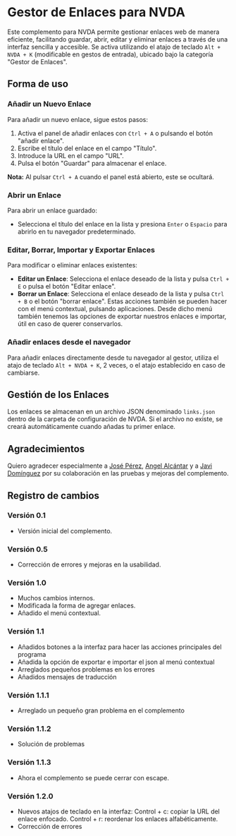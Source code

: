 # Gestor de Enlaces para NVDA

Este complemento para NVDA permite gestionar enlaces web de manera eficiente, facilitando guardar, abrir, editar y eliminar enlaces a través de una interfaz sencilla y accesible. Se activa utilizando el atajo de teclado `Alt + NVDA + K` (modificable en gestos de entrada), ubicado bajo la categoría "Gestor de Enlaces".

## Forma de uso

### Añadir un Nuevo Enlace

Para añadir un nuevo enlace, sigue estos pasos:

1. Activa el panel de añadir enlaces con `Ctrl + A` o pulsando el botón "añadir enlace".
2. Escribe el título del enlace en el campo "Título".
3. Introduce la URL en el campo "URL".
4. Pulsa el botón "Guardar" para almacenar el enlace.

**Nota:** Al pulsar `Ctrl + A` cuando el panel está abierto, este se ocultará.

### Abrir un Enlace

Para abrir un enlace guardado:

- Selecciona el título del enlace en la lista y presiona `Enter` o `Espacio` para abrirlo en tu navegador predeterminado.

### Editar, Borrar, Importar y Exportar Enlaces

Para modificar o eliminar enlaces existentes:

- **Editar un Enlace**: Selecciona el enlace deseado de la lista y pulsa `Ctrl + E` o pulsa el botón "Editar enlace".
- **Borrar un Enlace**: Selecciona el enlace deseado de la lista y pulsa `Ctrl + B` o el botón "borrar enlace".
Estas acciones también se pueden hacer con el menú contextual, pulsando aplicaciones. Desde dicho menú también tenemos las opciones de exportar nuestros enlaces e importar, útil en caso de querer conservarlos.

### Añadir enlaces desde el navegador

Para añadir enlaces directamente desde tu navegador al gestor, utiliza el atajo de teclado `Alt + NVDA + K`, 2 veces, o el atajo establecido en caso de cambiarse.

## Gestión de los Enlaces

Los enlaces se almacenan en un archivo JSON denominado `links.json` dentro de la carpeta de configuración de NVDA. Si el archivo no existe, se creará automáticamente cuando añadas tu primer enlace.

## Agradecimientos

Quiero agradecer especialmente a [José Pérez](https://github.com/JosePerezHuanca), [Angel Alcántar](https://github.com/rayo-alcantar) y a [Javi Domínguez](https://github.com/javidominguez) por su colaboración en las pruebas y mejoras del complemento.

## Registro de cambios

### Versión 0.1

- Versión inicial del complemento.

### Versión 0.5

- Corrección de errores y mejoras en la usabilidad.

### Versión 1.0

- Muchos cambios internos.
- Modificada la forma de agregar enlaces.
- Añadido el menú contextual.

### Versión 1.1
- Añadidos botones a la interfaz para hacer las acciones principales del programa
- Añadida la opción de exportar e importar el json al menú contextual
- Arreglados pequeños problemas  en los errores
- Añadidos  mensajes de traducción

### Versión 1.1.1
- Arreglado un pequeño gran problema en el complemento

### Versión 1.1.2
-  Solución de problemas

### Versión 1.1.3

-  Ahora el complemento se puede cerrar con escape.

###  Versión 1.2.0
- Nuevos atajos de teclado en la interfaz:
Control + c: copiar la URL del enlace enfocado.
Control + r: reordenar los enlaces alfabéticamente.
- Corrección de errores
